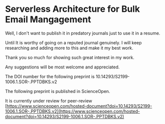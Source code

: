 # Serverless Architecture for Bulk Email Mangagement


Well, I don't want to publish it in predatory journals just to use it in a resume.

Until It is worthy of going on a reputed journal genuinely. I will keep researching and adding more to this and make it my best work.

Thank you so much for showing such great interest in my work.

Any suggestions will be most welcome and appreciated.


The DOI number for the following preprint is 10.14293/S2199-1006.1.SOR-.PPTDBKS.v2


The following preprint is published in ScienceOpen.

It is currently under review for peer-review [https://www.scienceopen.com/hosted-document?doi=10.14293/S2199-1006.1.SOR-.PPTDBKS.v2](https://www.scienceopen.com/hosted-document?doi=10.14293/S2199-1006.1.SOR-.PPTDBKS.v2)
